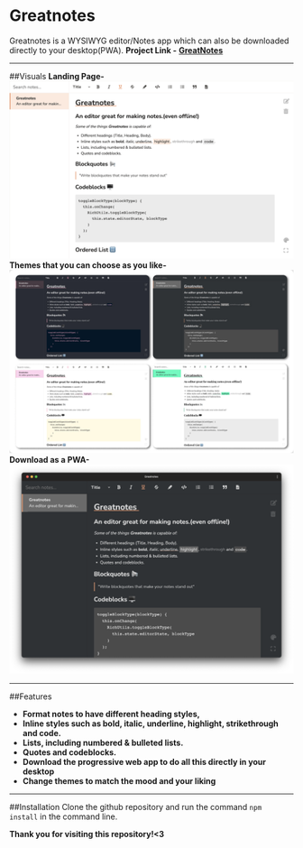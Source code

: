 # Greatnotes
Greatnotes is a WYSIWYG editor/Notes app which can also be downloaded directly to your desktop(PWA).
**Project Link -** **[GreatNotes](greatnotes.netlify.app)**
***
##Visuals
**Landing Page-**
![Greatnotes](https://github.com/Arijit1809/Greatnotes/blob/main/images/greatnotes.png?raw=true)
**Themes that you can choose as you like-**
![Themes](https://github.com/Arijit1809/Greatnotes/blob/main/images/themes.jpg?raw=true)
**Download as a PWA-**
![PWA](https://github.com/Arijit1809/Greatnotes/blob/main/images/pwa.png?raw=true)
***
##Features
* **Format notes to have different heading styles,**
* **Inline styles such as bold, italic, underline, highlight, strikethrough and code.**
* **Lists, including numbered & bulleted lists.**
* **Quotes and codeblocks.**
* **Download the progressive web app to do all this directly in your desktop**
* **Change themes to match the mood and your liking**
***
##Installation
Clone the github repository and run the command `npm install` in the command line.

**Thank you for visiting this repository!<3**

​